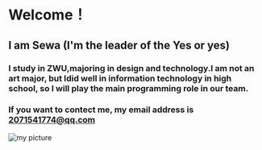 # Welcome！ 
## I am Sewa (I'm the leader of the Yes or yes)
### I study in ZWU,majoring in design and technology.I am not an art major, but Idid well in information technology in high school, so I will play the main programming role in our team.
### If you want to contect me, my email address is 2071541774@qq.com
![my picture](https://cdn.jsdelivr.net/gh/bigjcc/picture/img/myself.jpg)
